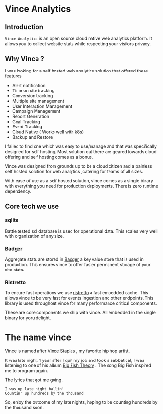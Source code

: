 
# Vince Analytics

## Introduction

`Vince Analytics` is an  open source cloud native web analytics platform. It allows
you to collect website stats while respecting your visitors privacy.


## Why Vince ?

I was looking for a self hosted web analytics solution that offered these features

- Alert notification
- Time on site tracking
- Conversion tracking 
- Multiple site management
- User Interaction Management 
- Campaign Management 
- Report Generation
- Goal Tracking 
- Event Tracking 
- Cloud Native ( Works well with k8s)
- Backup and Restore

I failed to find one which was easy to use/manage and that was specifically designed
for self hosting. Most solution out there are geared towards cloud offering and 
self hosting comes as a bonus.

Vince was designed from grounds up to be a cloud citizen and a painless self hosted
solution for web analytics ,catering for teams of all sizes.

With ease of use as a self hosted solution, vince comes as a single binary with
everything you need for production deployments. There is zero runtime dependency.

## Core tech we use

### sqlite

Battle tested sql database is used for operational data. This scales very well 
with organization of any size.

### Badger 

Aggregate stats are stored in [Badger](https://github.com/dgraph-io/badger) a key
value store that is used in production. This ensures vince to offer faster permanent
storage of your site stats.

### Ristretto

To ensure fast operations we use [ristretto](https://github.com/dgraph-io/ristretto)
a fast embedded cache. This allows vince to be very fast for events ingestion and other
endpoints. This library is used throughout vince for many performance critical 
components.


These are core components we ship with vince. All embedded in the single binary for yoru
delight.



# The name vince 

Vince is named after [Vince Staples](https://en.wikipedia.org/wiki/Vince_Staples) , 
my favorite hip hop artist.

It was late night, 1 year after I quit my job and took a sabbatical, I was listening
to one of his album [Big Fish Theory](https://en.wikipedia.org/wiki/Big_Fish_Theory)
. The song Big Fish inspired me to program again.

The lyrics that got me going.
```
I was up late night ballin'
Countin' up hundreds by the thousand
```

So, enjoy the outcome of my late nights, hoping to be counting hundreds by the thousand
soon.